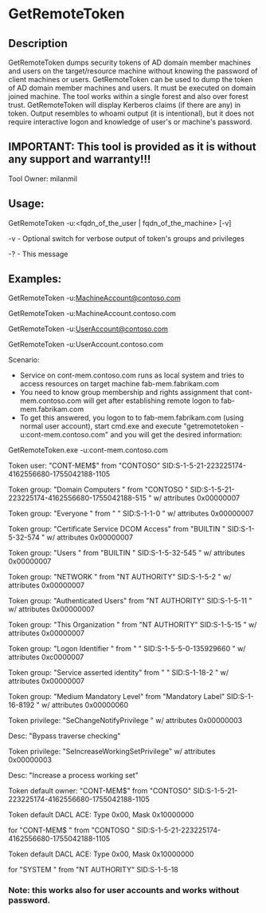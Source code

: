 # GetRemoteToken

## Description

GetRemoteToken dumps security tokens of AD domain member machines and users on the target/resource machine without knowing the password of client machines or users.
GetRemoteToken can be used to dump the token of AD domain member machines and users. It must be executed on domain joined machine.
The tool works within a single forest and also over forest trust.
GetRemoteToken will display Kerberos claims (if there are any) in token.
Output resembles to whoami output (it is intentional), but it does not require interactive logon and knowledge of user's or machine's password.


## IMPORTANT: This tool is provided as it is without any support and warranty!!!

Tool Owner: milanmil

## Usage:

 GetRemoteToken -u:<fqdn_of_the_user | fqdn_of_the_machine> [-v]

  -v            - Optional switch for verbose output of token's groups and privileges 

  -?            - This message

## Examples: 

  GetRemoteToken -u:MachineAccount@contoso.com

  GetRemoteToken -u:MachineAccount.contoso.com

  GetRemoteToken -u:UserAccount@contoso.com

  GetRemoteToken -u:UserAccount.contoso.com


Scenario:
- Service on cont-mem.contoso.com runs as local system and tries to access resources on target machine fab-mem.fabrikam.com
- You need to know group membership and rights assignment that cont-mem.contoso.com will get after establishing remote logon to fab-mem.fabrikam.com
- To get this answered, you logon to to fab-mem.fabrikam.com (using normal user account), start cmd.exe and execute "getremotetoken -u:cont-mem.contoso.com" and you will get the desired information: 

GetRemoteToken.exe -u:cont-mem.contoso.com

Token user: "CONT-MEM$" from "CONTOSO"   SID:S-1-5-21-223225174-4162556680-1755042188-1105

Token group: "Domain Computers  " from "CONTOSO     "   SID:S-1-5-21-223225174-4162556680-1755042188-515   " w/ attributes 0x00000007

Token group: "Everyone          " from "            "   SID:S-1-1-0   " w/ attributes 0x00000007

Token group: "Certificate Service DCOM Access" from "BUILTIN     "   SID:S-1-5-32-574   " w/ attributes 0x00000007

Token group: "Users             " from "BUILTIN     "   SID:S-1-5-32-545   " w/ attributes 0x00000007

Token group: "NETWORK           " from "NT AUTHORITY"   SID:S-1-5-2   " w/ attributes 0x00000007

Token group: "Authenticated Users" from "NT AUTHORITY"   SID:S-1-5-11   " w/ attributes 0x00000007

Token group: "This Organization " from "NT AUTHORITY"   SID:S-1-5-15   " w/ attributes 0x00000007

Token group: "Logon Identifier  " from "            "   SID:S-1-5-5-0-135929660   " w/ attributes 0xc0000007

Token group: "Service asserted identity" from "            "   SID:S-1-18-2   " w/ attributes 0x00000007

Token group: "Medium Mandatory Level" from "Mandatory Label"   SID:S-1-16-8192   " w/ attributes 0x00000060

Token privilege: "SeChangeNotifyPrivilege   " w/ attributes 0x00000003

Desc: "Bypass traverse checking"

Token privilege: "SeIncreaseWorkingSetPrivilege" w/ attributes 0x00000003

Desc: "Increase a process working set"

Token default owner: "CONT-MEM$" from "CONTOSO"   SID:S-1-5-21-223225174-4162556680-1755042188-1105

Token default DACL ACE: Type 0x00, Mask 0x10000000

for "CONT-MEM$         " from "CONTOSO     "   SID:S-1-5-21-223225174-4162556680-1755042188-1105

Token default DACL ACE: Type 0x00, Mask 0x10000000

for "SYSTEM            " from "NT AUTHORITY"   SID:S-1-5-18



### Note: this works also for user accounts and works without password.

